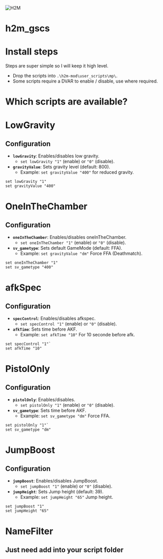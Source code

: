 ![H2M](https://github.com/user-attachments/assets/42656b5e-5052-457d-a780-bc8f5fa22df3)

# h2m_gscs

# Install steps
Steps are super simple so I will keep it high level.

* Drop the scripts into `.\h2m-mod\user_scripts\mp\`.
* Some scripts require a DVAR to enable / disable, use where required.

# Which scripts are available?

# LowGravity

## Configuration
- **`lowGravity`**: Enables/disables low gravity.
  - `set lowGravity "1"` (enable) or `"0"` (disable).
- **`gravityValue`**: Sets gravity level (default: 800).
  - Example: `set gravityValue "400"` for reduced gravity.

```plaintext
set lowGravity "1"
set gravityValue "400"
```

# OneInTheChamber

## Configuration
- **`oneInTheChamber`**: Enables/disables oneInTheChamber.
  - `set oneInTheChamber "1"` (enable) or `"0"` (disable).
- **`sv_gametype`**: Sets default GameMode (default: FFA).
  - Example: `set gravityValue "dm"` Force FFA (Deathmatch).

```plaintext
set oneInTheChamber "1"
set sv_gametype "400"
```
# afkSpec

## Configuration
- **`specControl`**: Enables/disables afkspec.
  - `set specControl "1"` (enable) or `"0"` (disable).
- **`afkTime`**: Sets time before AKF.
  - Example: `set afkTime "10"` For 10 seconde before afk.

```plaintext
set specControl "1"`
set afkTime "10"
```
# PistolOnly

## Configuration
- **`pistolOnly`**: Enables/disables.
  - `set pistolOnly "1"` (enable) or `"0"` (disable).
- **`sv_gametype`**: Sets time before AKF.
  - Example: `set sv_gametype "dm"` Force FFA.

```plaintext
set pistolOnly "1"`
set sv_gametype "dm"
```

# JumpBoost

## Configuration
- **`jumpBoost`**: Enables/disables JumpBoost.
  - `set jumpBoost "1"` (enable) or `"0"` (disable).
- **`jumpHeight`**: Sets Jump height (default: 39).
  - Example: `set jumpHeight "65"` Jump height.

```plaintext
set jumpBoost "1"
set jumpHeight "65"
```
# NameFilter
## Just need add into your script folder


